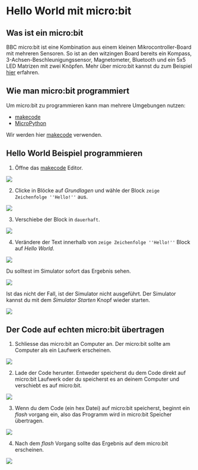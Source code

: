 # Hello World mit micro:bit

## Was ist ein micro:bit

BBC micro:bit ist eine Kombination aus einem kleinen Mikrocontroller-Board mit mehreren Sensoren. So ist an den witzingen Board bereits ein Kompass, 3-Achsen-Beschleunigungssensor, Magnetometer, Bluetooth und ein 5x5 LED Matrizen mit zwei Knöpfen. Mehr über micro:bit kannst du zum Beispiel [hier][1] erfahren.

## Wie man micro:bit programmiert

Um micro:bit zu programmieren kann man mehrere Umgebungen nutzen:

* [makecode][2]
* [MicroPython][3]

Wir werden hier [makecode][2] verwenden.

## Hello World Beispiel programmieren

1. Öffne das [makecode][2] Editor.

![](/images/Editor.png)

2. Clicke in Blöcke auf _Grundlagen_ und wähle der Block ```zeige Zeichenfolge ''Hello!''``` aus.

![](/images/Take_ShowString_Block.png)

3. Verschiebe der Block in ```dauerhaft```.

![](/images/Move_Block.png)

4. Verändere der Text innerhalb von ```zeige Zeichenfolge ''Hello!''``` Block auf _Hello World_.

![](/images/Change_Text.png)

Du solltest im Simulator sofort das Ergebnis sehen.

![](/images/Result.gif)


Ist das nicht der Fall, ist der Simulator nicht ausgeführt. Der Simulator kannst du mit dem _Simulator Starten_ Knopf wieder starten.

![](/images/Run_Simulator.png)

[1]: https://www.heise.de/make/artikel/Ausprobiert-Einplatinenrechner-BBC-Micro-Bit-3225054.html
[2]: https://makecode.microbit.org
[3]: http://python.microbit.org

## Der Code auf echten micro:bit übertragen

1. Schliesse das micro:bit an Computer an. Der micro:bit sollte am Computer als ein Laufwerk erscheinen.

![](/images/Drives.png)

2. Lade der Code herunter. Entweder speicherst du dem Code direkt auf micro:bit Laufwerk oder du speicherst es an deinem Computer und verschiebt es auf micro:bit.

![](/images/Download_Code.png)

3. Wenn du dem Code (ein hex Datei) auf micro:bit speicherst, beginnt ein _flash_ vorgang ein, also das Programm wird in micro:bit Speicher übertragen.

![](/images/flashing.gif)

4. Nach dem _flash_ Vorgang sollte das Ergebnis auf dem micro:bit erscheinen.

![](/images/Result_on_microbit.gif)
